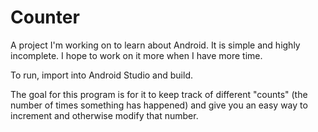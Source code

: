 # Counter

A project I'm working on to learn about Android. It is simple and highly incomplete. I hope to work on it more when I have more time.

To run, import into Android Studio and build.

The goal for this program is for it to keep track of different "counts" (the number of times something has happened) and give you an easy way to increment and otherwise modify that number.
